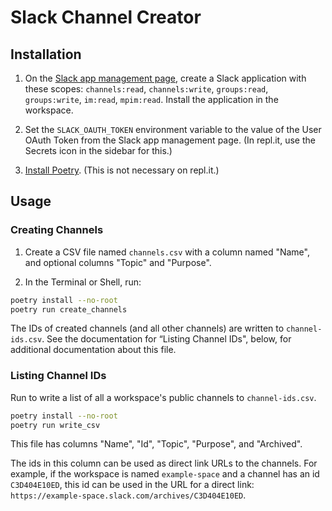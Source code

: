 # Slack Channel Creator

## Installation

1. On the [Slack app management page](https://api.slack.com/apps), create a Slack application with these scopes: `channels:read`, `channels:write`, `groups:read`, `groups:write`, `im:read`, `mpim:read`. Install the application in the workspace.

2. Set the `SLACK_OAUTH_TOKEN` environment variable to the value of the User OAuth Token from the Slack app management page. (In repl.it, use the Secrets icon in the sidebar for this.)

3. [Install Poetry](http://python-poetry.org/docs/). (This is not necessary on repl.it.)

## Usage

### Creating Channels

1. Create a CSV file named `channels.csv` with a column named "Name", and optional columns "Topic" and "Purpose".

2. In the Terminal or Shell, run:

  ```sh
  poetry install --no-root
  poetry run create_channels
  ```

The IDs of created channels (and all other channels) are written to `channel-ids.csv`.
See the documentation for “Listing Channel IDs", below, for additional documentation about this file.

### Listing Channel IDs

Run to write a list of all a workspace's public channels to `channel-ids.csv`.

```sh
poetry install --no-root
poetry run write_csv
```

This file has columns "Name", "Id", "Topic", "Purpose", and "Archived".

The ids in this column can be used as direct link URLs to the channels. For example, if the workspace is named `example-space` and a channel has an id `C3D404E10ED`, this id can be used in the URL for a direct link: `https://example-space.slack.com/archives/C3D404E10ED`.

